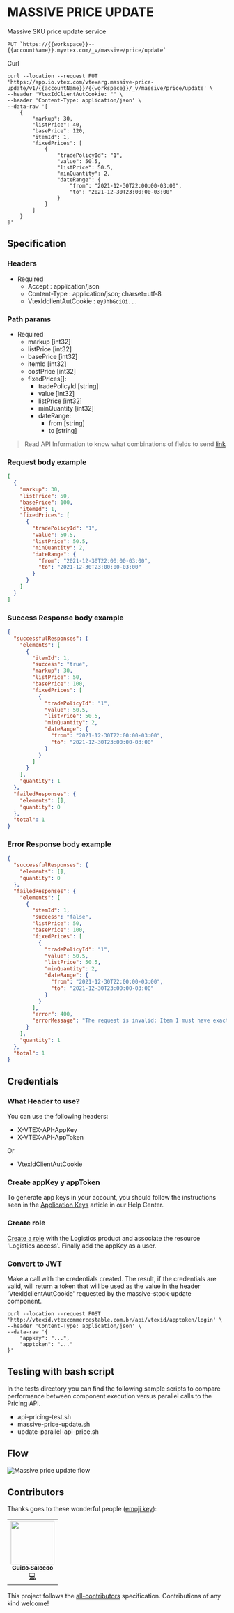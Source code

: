# MASSIVE PRICE UPDATE

Massive SKU price update service

```shell
PUT `https://{{workspace}}--{{accountName}}.myvtex.com/_v/massive/price/update`

```

Curl

```shell
curl --location --request PUT 'https://app.io.vtex.com/vtexarg.massive-price-update/v1/{{accountName}}/{{workspace}}/_v/massive/price/update' \
--header 'VtexIdClientAutCookie: "" \
--header 'Content-Type: application/json' \
--data-raw '[
    {
        "markup": 30,
        "listPrice": 40,
        "basePrice": 120,
        "itemId": 1,
        "fixedPrices": [
            {
                "tradePolicyId": "1",
                "value": 50.5,
                "listPrice": 50.5,
                "minQuantity": 2,
                "dateRange": {
                    "from": "2021-12-30T22:00:00-03:00",
                    "to": "2021-12-30T23:00:00-03:00"
                }
            }
        ]
    }
]'
```

## Specification

### Headers

- Required
  - Accept : application/json
  - Content-Type : application/json; charset=utf-8
  - VtexIdclientAutCookie : `eyJhbGciOi...`

### Path params

- Required
  - markup [int32]
  - listPrice [int32]
  - basePrice [int32]
  - itemId [int32]
  - costPrice [int32]
  - fixedPrices[]:
    - tradePolicyId [string]
    - value [int32]
    - listPrice [int32]
    - minQuantity [int32]
    - dateRange:
      - from [string]
      - to [string]

> Read API Information to know what combinations of fields to send [link](https://developers.vtex.com/vtex-rest-api/reference/prices-and-fixed-prices#createupdatepriceorfixedprice)

### Request body example

```json
[
  {
    "markup": 30,
    "listPrice": 50,
    "basePrice": 100,
    "itemId": 1,
    "fixedPrices": [
      {
        "tradePolicyId": "1",
        "value": 50.5,
        "listPrice": 50.5,
        "minQuantity": 2,
        "dateRange": {
          "from": "2021-12-30T22:00:00-03:00",
          "to": "2021-12-30T23:00:00-03:00"
        }
      }
    ]
  }
]
```

### Success Response body example

```json
{
  "successfulResponses": {
    "elements": [
      {
        "itemId": 1,
        "success": "true",
        "markup": 30,
        "listPrice": 50,
        "basePrice": 100,
        "fixedPrices": [
          {
            "tradePolicyId": "1",
            "value": 50.5,
            "listPrice": 50.5,
            "minQuantity": 2,
            "dateRange": {
              "from": "2021-12-30T22:00:00-03:00",
              "to": "2021-12-30T23:00:00-03:00"
            }
          }
        ]
      }
    ],
    "quantity": 1
  },
  "failedResponses": {
    "elements": [],
    "quantity": 0
  },
  "total": 1
}
```

### Error Response body example

```json
{
  "successfulResponses": {
    "elements": [],
    "quantity": 0
  },
  "failedResponses": {
    "elements": [
      {
        "itemId": 1,
        "success": "false",
        "listPrice": 50,
        "basePrice": 100,
        "fixedPrices": [
          {
            "tradePolicyId": "1",
            "value": 50.5,
            "listPrice": 50.5,
            "minQuantity": 2,
            "dateRange": {
              "from": "2021-12-30T22:00:00-03:00",
              "to": "2021-12-30T23:00:00-03:00"
            }
          }
        ],
        "error": 400,
        "errorMessage": "The request is invalid: Item 1 must have exactly two values filled between basePrice, costPrice and markup\n"
      }
    ],
    "quantity": 1
  },
  "total": 1
}
```

## Credentials

### What Header to use?

You can use the following headers:

- X-VTEX-API-AppKey
- X-VTEX-API-AppToken

Or

- VtexIdClientAutCookie

### Create appKey y appToken

To generate app keys in your account, you should follow the instructions seen in the [Application Keys](https://help.vtex.com/en/tutorial/application-keys--2iffYzlvvz4BDMr6WGUtet) article in our Help Center.

### Create role

[Create a role](https://help.vtex.com/en/tracks/accounts-and-permissions--5PxyAgZrtiYlaYZBTlhJ2A/6Ymo5bNMyEYBGsTmbTC3H9?&utm_source=autocomplete) with the Logistics product and associate the resource 'Logistics access'. Finally add the appKey as a user.

### Convert to JWT

Make a call with the credentials created. The result, if the credentials are valid, will return a token that will be used as the value in the header 'VtexIdclientAutCookie' requested by the massive-stock-update component.

```shell
curl --location --request POST 'http://vtexid.vtexcommercestable.com.br/api/vtexid/apptoken/login' \
--header 'Content-Type: application/json' \
--data-raw '{
    "appkey": "...",
    "apptoken": "..."
}'
```

## Testing with bash script

In the tests directory you can find the following sample scripts to compare performance between component execution versus parallel calls to the Pricing API.

- api-pricing-test.sh
- massive-price-update.sh
- update-parallel-api-price.sh

## Flow

![Massive price update flow](https://user-images.githubusercontent.com/33711188/132802870-1b6e5c76-2102-4e32-994d-715c8e3d645c.png)

## Contributors

Thanks goes to these wonderful people ([emoji key](https://allcontributors.org/docs/en/emoji-key)):

<!-- ALL-CONTRIBUTORS-LIST:START - Do not remove or modify this section -->
<!-- prettier-ignore-start -->
<!-- markdownlint-disable -->
<table>
  <tr>
    <td align="center"><a href="https://github.com/GuidoSdo"><img src="https://avatars.githubusercontent.com/u/33711188?v=4" width="100px;" alt=""/><br /><sub><b>Guido Salcedo</b></sub></a><br /><a href="https://github.com/vtex-apps/massive-stock-update" title="Code">💻</a></td>
  </tr>
</table>

<!-- markdownlint-enable -->
<!-- prettier-ignore-end -->

<!-- ALL-CONTRIBUTORS-LIST:END -->

This project follows the [all-contributors](https://github.com/all-contributors/all-contributors) specification. Contributions of any kind welcome!
